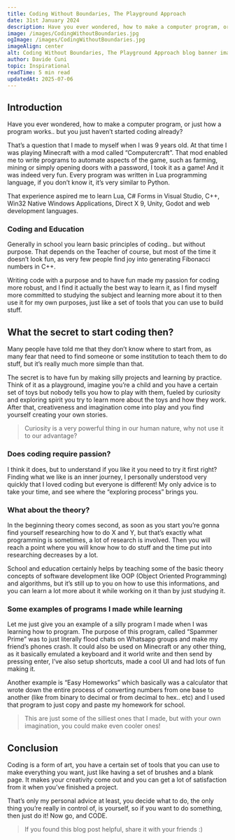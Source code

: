 ```yaml
---
title: Coding Without Boundaries, The Playground Approach
date: 31st January 2024
description: Have you ever wondered, how to make a computer program, or just how it works.. but you just haven’t started coding already? Discover the secret to start.
image: /images/CodingWithoutBoundaries.jpg
ogImage: /images/CodingWithoutBoundaries.jpg
imageAlign: center
alt: Coding Without Boundaries, The Playground Approach blog banner image 
author: Davide Cuni
topic: Inspirational
readTime: 5 min read
updatedAt: 2025-07-06
---
```

## Introduction

Have you ever wondered, how to make a computer program, or just how a program works.. but you just haven’t started coding already?

That’s a question that I made to myself when I was 9 years old. At that time I was playing Minecraft with a mod called “Computercraft”. That mod enabled me to write programs to automate aspects of the game, such as farming, mining or simply opening doors with a password, I took it as a game! And it was indeed very fun. Every program was written in Lua programming language, if you don’t know it, it’s very similar to Python.

That experience aspired me to learn Lua, C# Forms in Visual Studio, C++, Win32 Native Windows Applications, Direct X 9, Unity, Godot and web development languages.

### Coding and Education

Generally in school you learn basic principles of coding.. but without purpose. That depends on the Teacher of course, but most of the time it doesn’t look fun, as very few people find joy into generating Fibonacci numbers in C++.

Writing code with a purpose and to have fun made my passion for coding more robust, and I find it actually the best way to learn it, as I find myself more committed to studying the subject and learning more about it to then use it for my own purposes, just like a set of tools that you can use to build stuff.

## What the secret to start coding then?

Many people have told me that they don’t know where to start from, as many fear that need to find someone or some institution to teach them to do stuff, but it’s really much more simple than that.

The secret is to have fun by making silly projects and learning by practice. Think of it as a playground, imagine you’re a child and you have a certain set of toys but nobody tells you how to play with them, fueled by curiosity and exploring spirit you try to learn more about the toys and how they work. After that, creativeness and imagination come into play and you find yourself creating your own stories.

> Curiosity is a very powerful thing in our human nature, why not use it to our advantage?

### Does coding require passion?

I think it does, but to understand if you like it you need to try it first right? Finding what we like is an inner journey, I personally understood very quickly that I loved coding but everyone is different! My only advice is to take your time, and see where the “exploring process” brings you.

### What about the theory?

In the beginning theory comes second, as soon as you start you’re gonna find yourself researching how to do X and Y, but that’s exactly what programming is sometimes, a lot of research is involved. Then you will reach a point where you will know how to do stuff and the time put into researching decreases by a lot.

School and education certainly helps by teaching some of the basic theory concepts of software development like OOP (Object Oriented Programming) and algorithms, but it’s still up to you on how to use this informations, and you can learn a lot more about it while working on it than by just studying it.

### Some examples of programs I made while learning

Let me just give you an example of a silly program I made when I was learning how to program. The purpose of this program, called “Spammer Prime” was to just literally flood chats on Whatsapp groups and make my friend’s phones crash. It could also be used on Minecraft or any other thing, as it basically emulated a keyboard and it world write and then send by pressing enter, I’ve also setup shortcuts, made a cool UI and had lots of fun making it.

Another example is “Easy Homeworks” which basically was a calculator that wrote down the entire process of converting numbers from one base to another (like from binary to decimal or from decimal to hex.. etc) and I used that program to just copy and paste my homework for school.

> This are just some of the silliest ones that I made, but with your own imagination, you could make even cooler ones!

## Conclusion

Coding is a form of art, you have a certain set of tools that you can use to make everything you want, just like having a set of brushes and a blank page. It makes your creativity come out and you can get a lot of satisfaction from it when you’ve finished a project.

That’s only my personal advice at least, you decide what to do, the only thing you’re really in control of, is yourself, so if you want to do something, then just do it! Now go, and CODE.

> If you found this blog post helpful, share it with your friends :)
